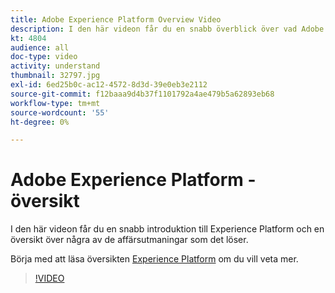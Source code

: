 ```yaml
---
title: Adobe Experience Platform Overview Video
description: I den här videon får du en snabb överblick över vad Adobe Experience Platform är och vilka utmaningar det kan lösa.
kt: 4804
audience: all
doc-type: video
activity: understand
thumbnail: 32797.jpg
exl-id: 6ed25b0c-ac12-4572-8d3d-39e0eb3e2112
source-git-commit: f12baaa9d4b37f1101792a4ae479b5a62893eb68
workflow-type: tm+mt
source-wordcount: '55'
ht-degree: 0%

---
```


# Adobe Experience Platform - översikt

I den här videon får du en snabb introduktion till Experience Platform och en översikt över några av de affärsutmaningar som det löser.

Börja med att läsa översikten [Experience Platform](../home.md) om du vill veta mer.

>[!VIDEO](https://video.tv.adobe.com/v/32797?quality=12&learn=on)
